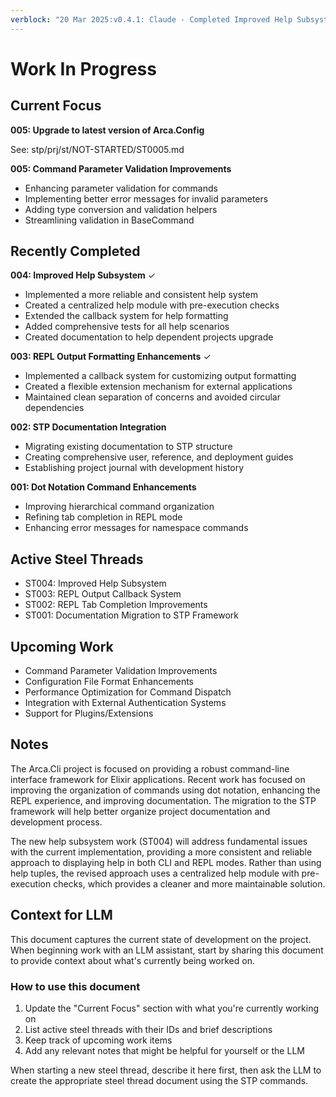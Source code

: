 ```yaml
---
verblock: "20 Mar 2025:v0.4.1: Claude - Completed Improved Help Subsystem implementation"
---
```

# Work In Progress

## Current Focus

**005: Upgrade to latest version of Arca.Config**

See: stp/prj/st/NOT-STARTED/ST0005.md

**005: Command Parameter Validation Improvements**

- Enhancing parameter validation for commands
- Implementing better error messages for invalid parameters
- Adding type conversion and validation helpers
- Streamlining validation in BaseCommand

## Recently Completed

**004: Improved Help Subsystem** ✓

- Implemented a more reliable and consistent help system
- Created a centralized help module with pre-execution checks
- Extended the callback system for help formatting
- Added comprehensive tests for all help scenarios
- Created documentation to help dependent projects upgrade

**003: REPL Output Formatting Enhancements** ✓

- Implemented a callback system for customizing output formatting
- Created a flexible extension mechanism for external applications
- Maintained clean separation of concerns and avoided circular dependencies

**002: STP Documentation Integration**

- Migrating existing documentation to STP structure
- Creating comprehensive user, reference, and deployment guides
- Establishing project journal with development history

**001: Dot Notation Command Enhancements**

- Improving hierarchical command organization
- Refining tab completion in REPL mode
- Enhancing error messages for namespace commands

## Active Steel Threads

- ST004: Improved Help Subsystem
- ST003: REPL Output Callback System
- ST002: REPL Tab Completion Improvements
- ST001: Documentation Migration to STP Framework

## Upcoming Work

- Command Parameter Validation Improvements
- Configuration File Format Enhancements
- Performance Optimization for Command Dispatch
- Integration with External Authentication Systems
- Support for Plugins/Extensions

## Notes

The Arca.Cli project is focused on providing a robust command-line interface framework for Elixir applications. Recent work has focused on improving the organization of commands using dot notation, enhancing the REPL experience, and improving documentation. The migration to the STP framework will help better organize project documentation and development process.

The new help subsystem work (ST004) will address fundamental issues with the current implementation, providing a more consistent and reliable approach to displaying help in both CLI and REPL modes. Rather than using help tuples, the revised approach uses a centralized help module with pre-execution checks, which provides a cleaner and more maintainable solution.

## Context for LLM

This document captures the current state of development on the project. When beginning work with an LLM assistant, start by sharing this document to provide context about what's currently being worked on.

### How to use this document

1. Update the "Current Focus" section with what you're currently working on
2. List active steel threads with their IDs and brief descriptions
3. Keep track of upcoming work items
4. Add any relevant notes that might be helpful for yourself or the LLM

When starting a new steel thread, describe it here first, then ask the LLM to create the appropriate steel thread document using the STP commands.